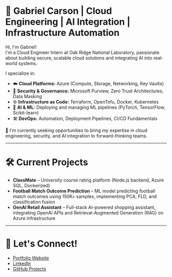 # 🚀 Gabriel Carson | Cloud Engineering | AI Integration | Infrastructure Automation

Hi, I'm Gabriel!  
I'm a Cloud Engineer Intern at Oak Ridge National Laboratory, passionate about building secure, scalable cloud solutions and integrating AI into real-world systems.

I specialize in:
- ☁️ **Cloud Platforms:** Azure (Compute, Storage, Networking, Key Vaults)
- 🔐 **Security & Governance:** Microsoft Purview, Zero Trust Architectures, Data Masking
- ⚙️ **Infrastructure as Code:** Terraform, OpenTofu, Docker, Kubernetes
- 🦰 **AI & ML:** Deploying and managing ML pipelines (PyTorch, TensorFlow, Scikit-learn)
- 🛠️ **DevOps:** Automation, Deployment Pipelines, CI/CD Fundamentals

🔎 I'm currently seeking opportunities to bring my expertise in cloud engineering, security, and AI integration to forward-thinking teams.

---

# 🛠️ Current Projects
- **ClassMate** – University course rating platform (Node.js backend, Azure SQL, Dockerized)
- **Football Match Outcome Prediction** – ML model predicting football match outcomes using 150K+ samples, implementing PCA, FLD, and classification fusion
- **GenAI Retail Assistant** – Full-stack AI-powered shopping assistant, integrating OpenAI APIs and Retrieval-Augmented Generation (RAG) on Azure infrastructure

---

# 📢 Let's Connect!
- [Portfolio Website](https://resume-site-puce.vercel.app/)
- [LinkedIn](https://www.linkedin.com/in/gabriel-carson-26b140259/)
- [GitHub Projects](https://github.com/gcarson1)
